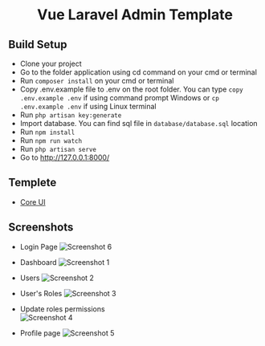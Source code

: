<center>
<h1>Vue Laravel Admin Template</h1>
</center>

## Build Setup
- Clone your project
- Go to the folder application using cd command on your cmd or terminal
- Run <code>composer install</code> on your cmd or terminal
- Copy .env.example file to .env on the root folder. You can type <code>copy .env.example .env</code> if using command prompt Windows or <code>cp .env.example .env</code> if using Linux terminal
- Run <code>php artisan key:generate</code>
- Import database. You can find sql file in <code>database/database.sql</code> location
- Run <code>npm install</code>
- Run <code>npm run watch</code>
- Run <code>php artisan serve</code>
- Go to http://127.0.0.1:8000/

## Templete
- <a href="https://coreui.io/vue/">Core UI</a>

## Screenshots
- Login Page
![Screenshot 6](https://user-images.githubusercontent.com/23190775/168125875-f80c4cdc-f4fc-4e90-8b4e-ec0997292641.png)

- Dashboard
![Screenshot 1](https://user-images.githubusercontent.com/23190775/168126066-75aba329-918a-4368-a4e7-de1be2a9c0ec.png)

- Users
![Screenshot 2](https://user-images.githubusercontent.com/23190775/168126215-74b22423-626f-4575-bc23-413b25441761.png)

- User's Roles
![Screenshot 3](https://user-images.githubusercontent.com/23190775/168126407-5ac2de26-4736-4c10-9a65-8da135ef81e4.png)

- Update roles permissions<br>
![Screenshot 4](https://user-images.githubusercontent.com/23190775/168126494-b6b13d91-bbf6-4e22-b38f-edaebc67d24a.png)

- Profile page
![Screenshot 5](https://user-images.githubusercontent.com/23190775/168126583-5ced983c-8207-4b8c-bd18-ef2dd261ec30.png)

